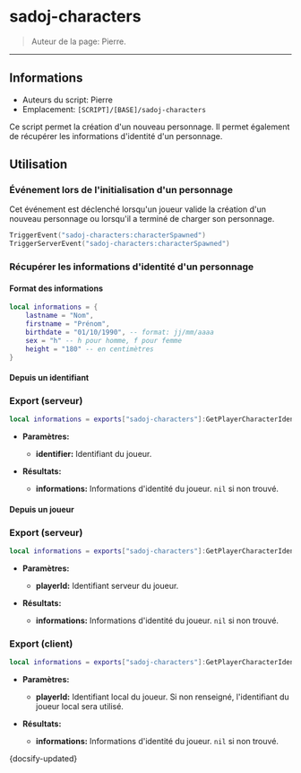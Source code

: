 # sadoj-characters

> Auteur de la page: Pierre.

---

## Informations

* Auteurs du script: Pierre
* Emplacement: `[SCRIPT]/[BASE]/sadoj-characters`

Ce script permet la création d'un nouveau personnage.
Il permet également de récupérer les informations d'identité d'un personnage.

## Utilisation

### Événement lors de l'initialisation d'un personnage

Cet événement est déclenché lorsqu'un joueur valide la création d'un nouveau personnage ou lorsqu'il a terminé de charger son personnage.

```lua
TriggerEvent("sadoj-characters:characterSpawned")
TriggerServerEvent("sadoj-characters:characterSpawned")
```

### Récupérer les informations d'identité d'un personnage

#### Format des informations

```lua
local informations = {
    lastname = "Nom",
    firstname = "Prénom",
    birthdate = "01/10/1990", -- format: jj/mm/aaaa
    sex = "h" -- h pour homme, f pour femme
    height = "180" -- en centimètres
}
```

#### Depuis un identifiant

<!-- tabs:start -->

### **Export (serveur)**

```lua
local informations = exports["sadoj-characters"]:GetPlayerCharacterIdentityFromIdentifier(identifier --[[ string ]])
```

* **Paramètres:**
  * **identifier:** Identifiant du joueur.

* **Résultats:**
  * **informations:** Informations d'identité du joueur. `nil` si non trouvé.

<!-- tabs:end -->

#### Depuis un joueur

<!-- tabs:start -->

### **Export (serveur)**

```lua
local informations = exports["sadoj-characters"]:GetPlayerCharacterIdentity(playerId --[[ number ]])
```

* **Paramètres:**
  * **playerId:** Identifiant serveur du joueur.

* **Résultats:**
  * **informations:** Informations d'identité du joueur. `nil` si non trouvé.

### **Export (client)**

```lua
local informations = exports["sadoj-characters"]:GetPlayerCharacterIdentity(?playerId --[[ number ]])
```

* **Paramètres:**
  * **playerId:** Identifiant local du joueur. Si non renseigné, l'identifiant du joueur local sera utilisé.

* **Résultats:**
  * **informations:** Informations d'identité du joueur. `nil` si non trouvé.

<!-- tabs:end -->

{docsify-updated}
